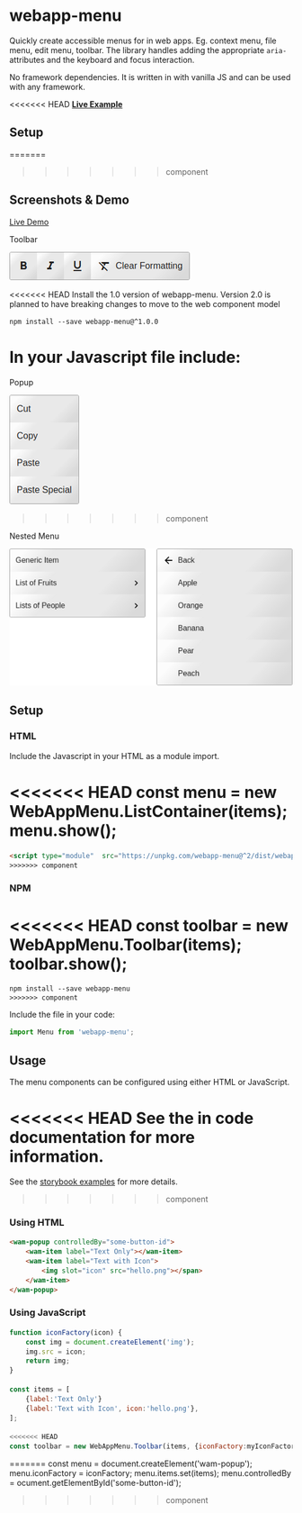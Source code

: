 # webapp-menu

Quickly create accessible menus for in web apps.  Eg. context menu, file menu, edit menu, toolbar.  The library handles adding the appropriate ```aria-``` attributes and the keyboard and focus interaction.  

No framework dependencies.  It is written in with vanilla JS and can be used with any framework.

<<<<<<< HEAD
[**Live Example**](https://codepen.io/markdane/pen/YzKQejQ)

## Setup
=======
>>>>>>> component

## Screenshots & Demo

[Live Demo](https://webapp-menu.netlify.com/)

Toolbar

[![toolbar screenshot](screenshots/toolbar.png)](https://webapp-menu.netlify.com/)

<<<<<<< HEAD
Install the 1.0 version of webapp-menu.  Version 2.0 is planned to have breaking changes to move to the web component model
```
npm install --save webapp-menu@^1.0.0
```

In your Javascript file include:
=======
Popup

[![context popup screenshot](screenshots/popup.png)](https://webapp-menu.netlify.com/)
>>>>>>> component

Nested Menu

[![nested menu control screenshot](screenshots/nested-menu.png)](https://webapp-menu.netlify.com/)


## Setup

### HTML

Include the Javascript in your HTML as a module import.

<<<<<<< HEAD
const menu = new WebAppMenu.ListContainer(items);
menu.show();
=======
```html
<script type="module"  src="https://unpkg.com/webapp-menu@^2/dist/webapp-menu.js"></script>
>>>>>>> component
```

### NPM

<<<<<<< HEAD
const toolbar = new WebAppMenu.Toolbar(items);
toolbar.show();
=======
```
npm install --save webapp-menu
>>>>>>> component
```

Include the file in your code:

```javascript
import Menu from 'webapp-menu';
```

## Usage

The menu components can be configured using either HTML or JavaScript.

<<<<<<< HEAD
See the in code documentation for more information.
=======
See the [storybook examples](https://webapp-menu.netlify.com/storybook/) for more details.
>>>>>>> component

### Using HTML

```html
<wam-popup controlledBy="some-button-id">
    <wam-item label="Text Only"></wam-item>
    <wam-item label="Text with Icon">
        <img slot="icon" src="hello.png"></span>
    </wam-item>
</wam-popup>
```

### Using JavaScript

```javascript
function iconFactory(icon) {
    const img = document.createElement('img');
    img.src = icon;
    return img;
}

const items = [
    {label:'Text Only'}
    {label:'Text with Icon', icon:'hello.png'},
];

<<<<<<< HEAD
const toolbar = new WebAppMenu.Toolbar(items, {iconFactory:myIconFactory});
```
=======
const menu = document.createElement('wam-popup');
menu.iconFactory = iconFactory;
menu.items.set(items);
menu.controlledBy = ocument.getElementById('some-button-id');
>>>>>>> component
